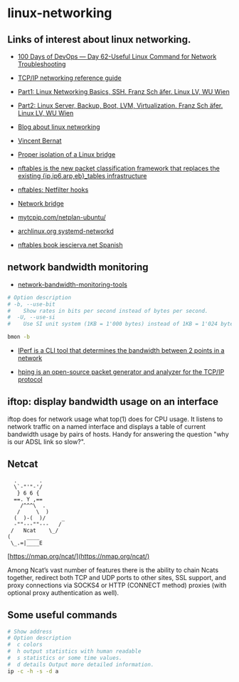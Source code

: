 # linux-networking


## Links of interest about linux networking.

- [100 Days of DevOps — Day 62-Useful Linux Command for Network Troubleshooting](https://medium.com/@devopslearning/100-days-of-devops-day-62-useful-linux-command-for-network-troubleshooting-920430a2f75f)
- [TCP/IP networking reference guide](http://www.penguintutor.com/linux/basic-network-reference)
- [Part1:  Linux Networking Basics, SSH. Franz Sch ̈afer. Linux LV, WU Wien](http://mond.at/cd/part1.pdf)
- [Part2:  Linux Server, Backup, Boot, LVM, Virtualization. Franz Sch ̈afer. Linux LV, WU Wien](http://mond.at/cd/part2.pdf)

- [Blog about linux networking](https://vincent.bernat.ch/en/blog)
- [Vincent Bernat](https://github.com/vincentbernat)
- [Proper isolation of a Linux bridge](https://vincent.bernat.ch/en/blog/2017-linux-bridge-isolation)

- [nftables is the new packet classification framework that replaces the existing {ip,ip6,arp,eb}_tables infrastructure](https://wiki.nftables.org/wiki-nftables/index.php/Main_Page)
- [nftables: Netfilter hooks](https://wiki.nftables.org/wiki-nftables/index.php/Netfilter_hooks)

- [Network bridge](https://wiki.archlinux.org/index.php/Network_bridge)

- [mytcpip.com/netplan-ubuntu/](https://mytcpip.com/netplan-ubuntu/)

- [archlinux.org systemd-networkd](https://wiki.archlinux.org/title/systemd-networkd)
  
- [nftables book iescierva.net Spanish](https://www.iescierva.net/wp-content/uploads/2024/09/nftables.pdf)

## network bandwidth monitoring
- [network-bandwidth-monitoring-tools](https://www.tecmint.com/linux-network-bandwidth-monitoring-tools/)

```bash
# Option description
# -b, --use-bit
#    Show rates in bits per second instead of bytes per second. 
#  -U, --use-si
#    Use SI unit system (1KB = 1'000 bytes) instead of 1KB = 1'024 bytes.

bmon -b
```

- [IPerf is a CLI tool that determines the bandwidth between 2 points in a network](https://github.com/scc365/guide-network-testing/blob/main/iperf/IPERF.md)

- [hping is an open-source packet generator and analyzer for the TCP/IP protocol](https://en.wikipedia.org/wiki/Hping)

## iftop: display bandwidth usage on an interface

iftop does for network usage what top(1) does for CPU usage. It listens to network traffic on a named interface and displays a table of current bandwidth usage by pairs of hosts. Handy for answering the question "why is our ADSL link so slow?". 

## Netcat 
```
  .       .       
  \`-"'"-'/       
   } 6 6 {        
  ==. Y ,==       
    /^^^\  .      
   /     \  )     
  (  )-(  )/     _
  -""---""---   / 
 /   Ncat    \_/  
(     ____        
 \_.=|____E
```

[https://nmap.org/ncat/](https://nmap.org/ncat/)

Among Ncat’s vast number of features there is the ability to chain Ncats together, redirect both TCP and UDP ports to other sites, SSL support, and proxy connections via SOCKS4 or HTTP (CONNECT method) proxies (with optional proxy authentication as well).

## Some useful commands

```bash
# Show address
# Option description
#  c colors
#  h output statistics with human readable
#  s statistics or some time values.
#  d details Output more detailed information.
ip -c -h -s -d a
```
